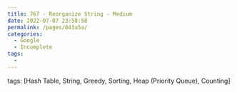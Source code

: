 ```yaml
---
title: 767 - Reorganize String - Medium
date: 2022-07-07 23:58:58
permalink: /pages/043a5a/
categories:
  - Google
  - Incomplete
tags:
  - 
---
```

tags: [Hash Table, String, Greedy, Sorting, Heap (Priority Queue), Counting]